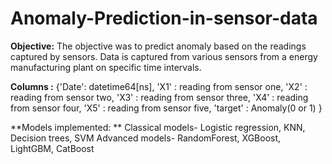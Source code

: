 # Anomaly-Prediction-in-sensor-data

**Objective:** The objective was to predict anomaly based on the readings captured by sensors.
Data is captured from various sensors from a energy manufacturing plant on specific time intervals.

**Columns :**
{'Date': datetime64[ns],
'X1' : reading from sensor one,
'X2' : reading from sensor two,
'X3' : reading from sensor three,
'X4' : reading from sensor four,
'X5' : reading from sensor five,
'target' : Anomaly(0 or 1) }

**Models implemented: **  Classical models- Logistic regression, KNN, Decision trees, SVM
Advanced models- RandomForest, XGBoost, LightGBM, CatBoost
